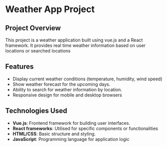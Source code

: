 # Weather App Project
## Project Overview
This project is a weather application built using vue.js and a React framework. It provides real time weather information based on user locations or searched locations

## Features
- Display current weather conditions (temperature, humidity, wind speed)
- Show weather forecast for the upcoming days.
- Ability to search for weather information by location.
- Responsive design for mobile and desktop browsers

## Technologies Used
- **Vue.js**: Frontend framework for building user interfaces.
- **React frameworks**: Utilised for specific components or functionalities
- **HTML/CSS**: Basic structure and styling.
- **JavaScript**: Programming language for application logic